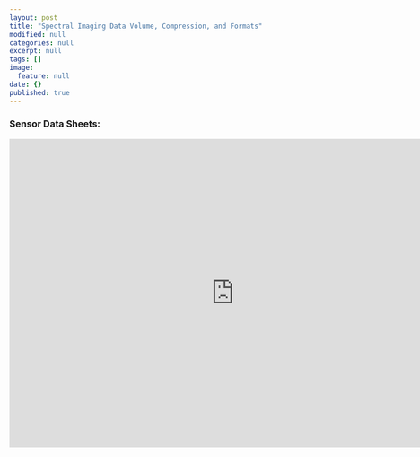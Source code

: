 ```yaml
---
layout: post
title: "Spectral Imaging Data Volume, Compression, and Formats"
modified: null
categories: null
excerpt: null
tags: []
image: 
  feature: null
date: {}
published: true
---
```



### Sensor Data Sheets:

<iframe  src="https://app.box.com/embed_widget/s/r5udfu1z7kpf07ryzvdorla3l5g9dto3?view=list&sort=name&direction=ASC&theme=gray" width="800" height="550" frameborder="0" allowfullscreen webkitallowfullscreen msallowfullscreen></iframe>